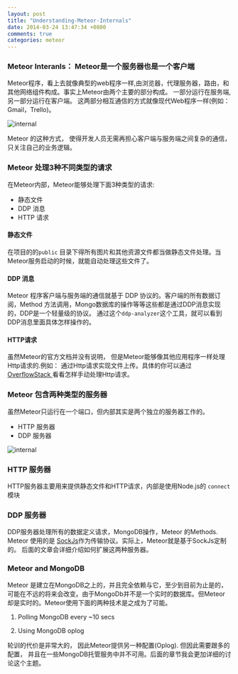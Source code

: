 ```yaml
---
layout: post
title: "Understanding-Meteor-Internals"
date: 2014-03-24 13:47:34 +0800
comments: true
categories: meteor
---
```


### Meteor Interanls： Meteor是一个服务器也是一个客户端


Meteor程序，看上去就像典型的web程序一样,由浏览器，代理服务器，路由，和其他网络组件构成。事实上Meteor由两个主要的部分构成。 一部分运行在服务端,另一部分运行在客户端。 这两部分相互通信的方式就像现代Web程序一样(例如： Gmail，Trello)。

![internal](/images/posts/internal_1.png)

Meteor 的这种方式， 使得开发人员无需再担心客户端与服务端之间复杂的通信， 只关注自己的业务逻辑。



### Meteor 处理3种不同类型的请求


在Meteor内部，Meteor能够处理下面3种类型的请求:

  * 静态文件
  * DDP 消息
  * HTTP 请求


#### 静态文件
在项目的的``public`` 目录下得所有图片和其他资源文件都当做静态文件处理。当Meteor服务启动的时候，就能自动处理这些文件了。

#### DDP 消息
Meteor 程序客户端与服务端的通信就基于 DDP 协议的。客户端的所有数据订阅，Method 方法调用，Mongo数据库的操作等等这些都是通过DDP消息实现的，DDP是一个轻量级的协议。 通过这个``ddp-analyzer``这个工具，就可以看到DDP消息里面具体怎样操作的。

#### HTTP请求
虽然Meteor的官方文档并没有说明， 但是Meteor能够像其他应用程序一样处理Http请求的.例如： 通过Http请求实现文件上传。具体的你可以通过 [OverflowStack ](http://stackoverflow.com/questions/tagged/meteor)看看怎样手动处理Http请求。


### Meteor 包含两种类型的服务器


虽然Meteor只运行在一个端口，但内部其实是两个独立的服务器工作的。

  * HTTP 服务器
  * DDP 服务器


![internal](/images/posts/internal_2.png)

### HTTP 服务器
HTTP服务器主要用来提供静态文件和HTTP请求，内部是使用Node.js的 ``connect`` 模块

### DDP 服务器
DDP服务器处理所有的数据定义请求，MongoDB操作，Meteor 的Methods. Meteor 使用的是 [SockJs](https://github.com/sockjs/sockjs-node)作为传输协议。实际上，Meteor就是基于SockJs定制的。
后面的文章会详细介绍如何扩展这两种服务器。


### Meteor and MongoDB


  Meteor 是建立在MongoDB之上的，并且完全依赖与它，至少到目前为止是的， 可能在不远的将来会改变。由于MongoDb并不是一个实时的数据库。但Meteor却是实时的。Meteor使用下面的两种技术是之成为了可能。

  1. Polling MongoDB every ~10 secs

  2. Using MongoDB oplog

  轮训的代价是非常大的， 因此Meteor提供另一种配置(Oplog). 但因此需要跟多的配置， 并且在一些MongoDB托管服务中并不可用。后面的章节我会更加详细的讨论这个主题。
